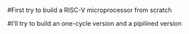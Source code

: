 #First try to build a RISC-V microprocessor from scratch

#I'll try to build an one-cycle version and a pipilined version